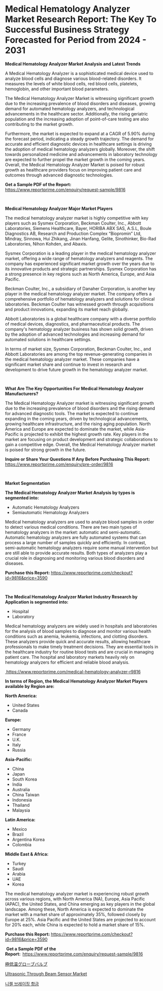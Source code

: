 <p><h1>Medical Hematology Analyzer Market Research Report: The Key To Successful Business Strategy Forecasted for Period from 2024 - 2031</h1></p><p><strong>Medical Hematology Analyzer Market Analysis and Latest Trends</strong></p>
<p><p>A Medical Hematology Analyzer is a sophisticated medical device used to analyze blood cells and diagnose various blood-related disorders. It measures the levels of white blood cells, red blood cells, platelets, hemoglobin, and other important blood parameters.</p><p>The Medical Hematology Analyzer Market is witnessing significant growth due to the increasing prevalence of blood disorders and diseases, growing demand for automated hematology analyzers, and technological advancements in the healthcare sector. Additionally, the rising geriatric population and the increasing adoption of point-of-care testing are also contributing to the market growth.</p><p>Furthermore, the market is expected to expand at a CAGR of 5.90% during the forecast period, indicating a steady growth trajectory. The demand for accurate and efficient diagnostic devices in healthcare settings is driving the adoption of medical hematology analyzers globally. Moreover, the shift towards personalized medicine and advancements in laboratory technology are expected to further propel the market growth in the coming years. Overall, the Medical Hematology Analyzer Market is poised for robust growth as healthcare providers focus on improving patient care and outcomes through advanced diagnostic technologies.</p></p>
<p><strong>Get a Sample PDF of the Report:&nbsp;</strong> <a href="https://www.reportprime.com/enquiry/request-sample/9816">https://www.reportprime.com/enquiry/request-sample/9816</a></p>
<p>&nbsp;</p>
<p><strong>Medical Hematology Analyzer Major Market Players</strong></p>
<p><p>The medical hematology analyzer market is highly competitive with key players such as Sysmex Corporation, Beckman Coulter, Inc., Abbott Laboratories, Siemens Healthcare, Bayer, HORIBA ABX SAS, A.S.L, Boule Diagnostics AB, Research and Production Complex “Biopromin” Ltd, Mindray, Sinnowa, Hui Zhikang, Jinan Hanfang, Gelite, Sinothinker, Bio-Rad Laboratories, Nihon Kohden, and Abaxis.</p><p>Sysmex Corporation is a leading player in the medical hematology analyzer market, offering a wide range of hematology analyzers and reagents. The company has experienced significant market growth over the years due to its innovative products and strategic partnerships. Sysmex Corporation has a strong presence in key regions such as North America, Europe, and Asia Pacific.</p><p>Beckman Coulter, Inc., a subsidiary of Danaher Corporation, is another key player in the medical hematology analyzer market. The company offers a comprehensive portfolio of hematology analyzers and solutions for clinical laboratories. Beckman Coulter has witnessed growth through acquisitions and product innovations, expanding its market reach globally.</p><p>Abbott Laboratories is a global healthcare company with a diverse portfolio of medical devices, diagnostics, and pharmaceutical products. The company's hematology analyzer business has shown solid growth, driven by the adoption of advanced technologies and increasing demand for automated solutions in healthcare settings.</p><p>In terms of market size, Sysmex Corporation, Beckman Coulter, Inc., and Abbott Laboratories are among the top revenue-generating companies in the medical hematology analyzer market. These companies have a significant market share and continue to invest in research and development to drive future growth in the hematology analyzer market.</p></p>
<p>&nbsp;</p>
<p><strong>What Are The Key Opportunities For Medical Hematology Analyzer Manufacturers?</strong></p>
<p><p>The Medical Hematology Analyzer market is witnessing significant growth due to the increasing prevalence of blood disorders and the rising demand for advanced diagnostic tools. The market is expected to continue expanding in the coming years, driven by technological advancements, growing healthcare infrastructure, and the rising aging population. North America and Europe are expected to dominate the market, while Asia-Pacific is projected to exhibit the highest growth rate. Key players in the market are focusing on product development and strategic collaborations to gain a competitive edge. Overall, the Medical Hematology Analyzer market is poised for strong growth in the future.</p></p>
<p><strong>Inquire or Share Your Questions If Any Before Purchasing This Report:</strong> <a href="https://www.reportprime.com/enquiry/pre-order/9816">https://www.reportprime.com/enquiry/pre-order/9816</a></p>
<p>&nbsp;</p>
<p><strong>Market Segmentation</strong></p>
<p><strong>The Medical Hematology Analyzer Market Analysis by types is segmented into:</strong></p>
<p><ul><li>Automatic Hematology Analyzers</li><li>Semiautomatic Hematology Analyzers</li></ul></p>
<p><p>Medical hematology analyzers are used to analyze blood samples in order to detect various medical conditions. There are two main types of hematology analyzers in the market: automatic and semi-automatic. Automatic hematology analyzers are fully automated systems that can process a large number of samples quickly and efficiently. In contrast, semi-automatic hematology analyzers require some manual intervention but are still able to provide accurate results. Both types of analyzers play a crucial role in diagnosing and monitoring various blood disorders and diseases.</p></p>
<p><strong>Purchase this Report:&nbsp;</strong><a href="https://www.reportprime.com/checkout?id=9816&price=3590">https://www.reportprime.com/checkout?id=9816&price=3590</a></p>
<p>&nbsp;</p>
<p><strong>The Medical Hematology Analyzer Market Industry Research by Application is segmented into:</strong></p>
<p><ul><li>Hospital</li><li>Laboratory</li></ul></p>
<p><p>Medical hematology analyzers are widely used in hospitals and laboratories for the analysis of blood samples to diagnose and monitor various health conditions such as anemia, leukemia, infections, and clotting disorders. These analyzers provide quick and accurate results, allowing healthcare professionals to make timely treatment decisions. They are essential tools in the healthcare industry for routine blood tests and are crucial in managing patient care. The hospital and laboratory markets heavily rely on hematology analyzers for efficient and reliable blood analysis.</p></p>
<p><a href="https://www.reportprime.com/medical-hematology-analyzer-r9816">&nbsp;https://www.reportprime.com/medical-hematology-analyzer-r9816</a></p>
<p><strong>In terms of Region, the Medical Hematology Analyzer Market Players available by Region are:</strong></p>
<p>
    <p> <strong> North America: </strong>
        <ul>
            <li>United States</li>
            <li>Canada</li>
        </ul>
        </p> 
    <p> <strong> Europe: </strong>
        <ul>
            <li>Germany</li>
            <li>France</li>
            <li>U.K.</li>
            <li>Italy</li>
            <li>Russia</li>
        </ul>
        </p> 
    <p> <strong> Asia-Pacific: </strong>
        <ul>
            <li>China</li>
            <li>Japan</li>
            <li>South Korea</li>
            <li>India</li>
            <li>Australia</li>
            <li>China Taiwan</li>
            <li>Indonesia</li>
            <li>Thailand</li>
            <li>Malaysia</li>
        </ul>
        </p> 
    <p> <strong> Latin America: </strong>
        <ul>
            <li>Mexico</li>
            <li>Brazil</li>
            <li>Argentina Korea</li>
            <li>Colombia</li>
        </ul>
        </p> 
    <p> <strong> Middle East & Africa: </strong>
        <ul>
            <li>Turkey</li>
            <li>Saudi</li>
            <li>Arabia</li>
            <li>UAE</li>
            <li>Korea</li>
        </ul>
    </p>
    </p>
<p><p>The medical hematology analyzer market is experiencing robust growth across various regions, with North America (NA), Europe, Asia Pacific (APAC), the United States, and China emerging as key players in the global landscape. Among these, North America is expected to dominate the market with a market share of approximately 35%, followed closely by Europe at 25%. Asia Pacific and the United States are projected to account for 20% each, while China is expected to hold a market share of 15%.</p></p>
<p><strong>Purchase this Report: </strong><a href="https://www.reportprime.com/checkout?id=9816&price=3590">https://www.reportprime.com/checkout?id=9816&price=3590</a></p>
<p>&nbsp;<strong>Get a Sample PDF of the Report:&nbsp;&nbsp;</strong><a href="https://www.reportprime.com/enquiry/request-sample/9816">https://www.reportprime.com/enquiry/request-sample/9816</a></p>
<p><strong></strong></p>
<p><p><a href="https://medium.com/@amandasantosxavier51/%E4%BD%8E%E6%B8%A9%E7%90%83%E5%BD%A2%E5%BC%81%E5%B8%82%E5%A0%B4%E5%88%86%E6%9E%90-%E3%81%9D%E3%81%AEcagr-%E5%B8%82%E5%A0%B4%E3%82%BB%E3%82%B0%E3%83%A1%E3%83%B3%E3%83%86%E3%83%BC%E3%82%B7%E3%83%A7%E3%83%B3-%E3%81%8A%E3%82%88%E3%81%B3%E3%82%B0%E3%83%AD%E3%83%BC%E3%83%90%E3%83%AB%E7%94%A3%E6%A5%AD%E6%A6%82%E6%B3%81-889fc5c13436">極低温グローブバルブ</a></p><p><a href="https://cautious-neon-760.notion.site/Ultrasonic-Through-Beam-Sensor-Market-Furnishes-Information-on-Market-Share-Market-Trends-and-Mark-2b6963bb3358453ca79fc8e2eb9a41fa">Ultrasonic Through Beam Sensor Market</a></p><p><a href="https://medium.com/@fly879567/%EB%8B%88%EC%BC%88-%ED%8C%94%EB%A1%9C%EC%9D%B4-%ED%95%A9%EA%B8%88-%EC%8B%9C%EC%9E%A5-%EA%B7%9C%EB%AA%A8-%EC%8B%9C%EC%9E%A5-%EC%A0%84%EB%A7%9D-%EB%B0%8F-%EC%8B%9C%EC%9E%A5-%EC%98%88%EC%B8%A1-2024%EB%85%84%EB%B6%80%ED%84%B0-2031%EB%85%84-e41371871696">니켈 브레이징 합금</a></p></p>